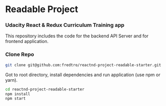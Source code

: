 # Readable Project
### Udacity React & Redux Curriculum Training app

This repository includes the code for the backend API Server and for frontend application.

### Clone Repo

```bash
git clone git@github.com:fredtro/reactnd-project-readable-starter.git
```

Got to root directory, install dependencies and run application (use npm or yarn).

```bash
cd reactnd-project-readable-starter
npm install
npm start
```     